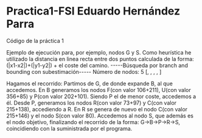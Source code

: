 # Practica1-FSI Eduardo Hernández Parra
Código de la práctica 1

Ejemplo de ejecución para, por ejemplo, nodos G y S.
Como heurística he utilizado la distancia en linea recta entre dos puntos calculada de la forma: (|x1-x2|)+(|y1-y2|) + el coste del camino.
-----Búsqueda por branch and bounding con subestimación-----
Número de nodos: 5
[<Node S>, <Node R>, <Node P>, <Node B>, <Node G>]

Hagamos el recorrido:
Partimos de G, de donde expande B, al que accedemos. En B generamos los nodos F(con valor 106+211), U(con valor 356+85) y P(con valor 202+101). Siendo P el de
menor coste, accedemos a él. Desde P, generamos los nodos R(con valor 73+97) y C(con valor 215+138), accediendo a R. En R se genera de nuevo
el nodo C(con valor 215+146) y el nodo S(con valor 80). Accedemos al nodo S, que además es el nodo objetivo, finalizando el recorrido de la 
forma: G->B->P->R->S, coincidiendo con la suministrada por el programa.
